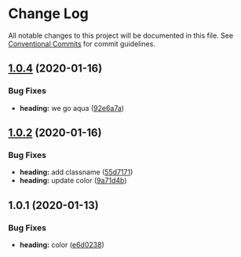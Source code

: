 # Change Log

All notable changes to this project will be documented in this file.
See [Conventional Commits](https://conventionalcommits.org) for commit guidelines.

## [1.0.4](https://github.com/scgrossman/system/compare/@snweb/heading@1.0.2...@snweb/heading@1.0.4) (2020-01-16)


### Bug Fixes

* **heading:** we go aqua ([92e6a7a](https://github.com/scgrossman/system/commit/92e6a7a))





## [1.0.2](https://github.com/scgrossman/system/compare/@snweb/heading@1.0.1...@snweb/heading@1.0.2) (2020-01-16)


### Bug Fixes

* **heading:** add classname ([55d7171](https://github.com/scgrossman/system/commit/55d7171))
* **heading:** update color ([9a71d4b](https://github.com/scgrossman/system/commit/9a71d4b))





## 1.0.1 (2020-01-13)


### Bug Fixes

* **heading:** color ([e6d0238](https://github.com/scgrossman/system/commit/e6d0238))
